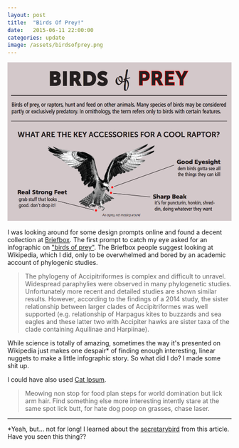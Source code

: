 ```yaml
---
layout: post
title:  "Birds Of Prey!"
date:   2015-06-11 22:00:00
categories: update
image: /assets/birdsofprey.png
---
```


[![Birds of prey](/assets/birdsofprey.png)](/projects/birdsofprey.pdf)


I was looking around for some design prompts online and found a decent collection at [Briefbox](http://briefbox.me). The first prompt to catch my eye asked for an infographic on ["birds of prey"](http://briefbox.me/design-brief/birds-of-prey-infographic/). The Briefbox people suggest looking at Wikipedia, which I did, only to be overwhelmed and bored by an academic account of phylogenic studies.

>The phylogeny of Accipitriformes is complex and difficult to unravel. Widespread paraphylies were observed in many phylogenetic studies. Unfortunately more recent and detailed studies are shown similar results. However, according to the findings of a 2014 study, the sister relationship between larger clades of Accipitriformes was well supported (e.g. relationship of Harpagus kites to buzzards and sea eagles and these latter two with Accipiter hawks are sister taxa of the clade containing Aquilinae and Harpiinae).

While science is totally of amazing, sometimes the way it's presented on Wikipedia just makes one despair* of finding enough interesting, linear nuggets to make a little infographic story. So what did I do? I made some shit up.

I could have also used [Cat Ipsum](http://www.catipsum.com/).

>Meowing non stop for food plan steps for world domination but lick arm hair. Find something else more interesting intently stare at the same spot lick butt, for hate dog poop on grasses, chase laser.

********
*Yeah, but... not for long! I learned about the [secretarybird](https://en.wikipedia.org/wiki/Secretarybird) from this article. Have you seen this thing??


